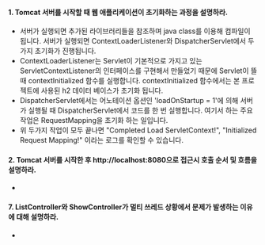 #### 1. Tomcat 서버를 시작할 때 웹 애플리케이션이 초기화하는 과정을 설명하라.
* 서버가 실행되면 추가된 라이브러리들을 참조하며 java class를 이용해 컴파일이 됩니다. 서버가 실행되면 ContextLoaderListener와 DispatcherServlet에서 두 가지 초기화가 진행됩니다. 
* ContextLoaderListener는 Servlet이 기본적으로 가지고 있는 ServletContextListener의 인터페이스를 구현해서 만들었기 때문에 Servlet이 뜰 때 contextInitialized 함수를 실행합니다. contextInitialized 함수에서는 본 프로젝트에 사용된 h2 데이터 베이스가 초기화 됩니다. 
* DispatcherServlet에서는 어노테이션 옵션인 'loadOnStartup = 1'에 의해 서버가 실행될 때 DispatcherServlet에서 코드를 한 번 실행합니다. 여기서 하는 주요 작업은 RequestMapping을 초기화 하는 일입니다.
* 위 두가지 작업이 모두 끝나면 "Completed Load ServletContext!", "Initialized Request Mapping!" 이라는 로그를 확인할 수 있습니다.

#### 2. Tomcat 서버를 시작한 후 http://localhost:8080으로 접근시 호출 순서 및 흐름을 설명하라.
* 

#### 7. ListController와 ShowController가 멀티 쓰레드 상황에서 문제가 발생하는 이유에 대해 설명하라.
* 

